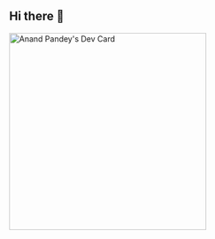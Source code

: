 ## Hi there 👋

<!--
**Anand259/Anand259** is a ✨ _special_ ✨ repository because its `README.md` (this file) appears on your GitHub profile.

Here are some ideas to get you started:

- 🔭 I’m currently working on Corporality Global
- 🌱 I’m currently learning Nextjs
- 📫 How to reach me: https://www.linkedin.com/in/anand-pandey-dev/

-->
<a href="https://app.daily.dev/anandpandey007"><img src="https://api.daily.dev/devcards/v2/BajMHPRdlwRvomkAU9phf.png?type=default&r=e0h" width="356" alt="Anand Pandey's Dev Card"/></a>
